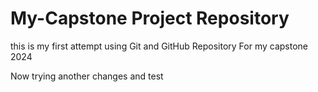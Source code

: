 # My-Capstone Project Repository
this is my first attempt using Git and GitHub Repository
For my capstone 2024

Now trying another changes and test